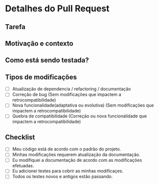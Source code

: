 # Detalhes do Pull Request

## Tarefa

<!--- Número e texto descritivo da tarefa -->
<!--- Todos os pull requests devem estar referenciando alguma tarefa aberta. -->
<!--- Caso não esteja, crie. -->

## Motivação e contexto

<!--- Por que essa modificação é necessária? Qual problema ela resolve? -->

## Como está sendo testada?

<!--- Por favor descreva em detalhes como você está testando suas modificaçes. -->
<!--- Inclua detalhes do ambiente que você está testando e dos testes que você está executando para ver -->
<!--- suas modificaçes afetam outras áreas do código, etc. -->

## Tipos de modificações

<!--- Quais os tipos de modificações estão includas no seu código? Coloque um `x` em todas as opções que se aplicam. -->

- [ ] Atualização de dependencia / refactoring / documentação
- [ ] Correção de bug (Sem modificações que impactem a retrocompatibilidade)
- [ ] Nova funcionalidade(adaptativa ou evolutiva) (Sem modificações que impactem a retrocompatibilidade)
- [ ] Quebra de compatibilidade (Correção ou nova funcionalidade que impactem a retrocompatibilidade)

## Checklist

<!--- Coloque um `x`em todas as opções aplicáveis. -->
<!--- Se você estiver com alguma dúvida sobre qualquer uma das opções, não exite em perguntar. Estamos aqui para ajudar!-->

- [ ] Meu código está de acordo com o padrão do projeto.
- [ ] Minhas modificações requerem atualização da documentação.
- [ ] Eu modifiquei a documentação de acordo com as modificações efetuadas.
- [ ] Eu adicionei testes para cobrir as minhas modificaçes.
- [ ] Todos os testes novos e antigos estão passando.
